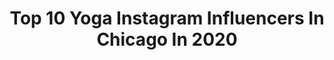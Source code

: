 ---
title: Top 10 Yoga Instagram Influencers In Chicago In 2020
description: >-
  Find top yoga Instagram influencers in Chicago in 2020. Most popular hashtags: #chicago #yoga #instagood #quarantine.
platform: Instagram
profiles:
  - username: "xostephmorgan"
    fullname: >-
      Stephanie Morgan
    location: "United States"
    followers: 7393
    engagement: 598
    commentsToLikes: 0.032028
    id: ck0vveb0mor4j0i19wrj8l21w
    verified: false
    hashtags: "#manifestmonday, #royalcaribbean, #nikeyoga, #sponsored"
  - username: "nancyloo"
    fullname: >-
      Nancy Loo
    location: "United States"
    followers: 16093
    engagement: 228
    commentsToLikes: 0.049010
    id: ck6tnl25na2940j71rppfcrgq
    verified: true
    hashtags: "#werk, #dejavu, #allstarweekend, #mekkymedia"
  - username: "chlobellexx"
    fullname: >-
      𝑪𝒉𝒍𝒐𝒆 𝑴𝒊𝒄𝒉𝒆𝒍𝒍𝒆
    location: "United States"
    followers: 6411
    engagement: 1464
    commentsToLikes: 0.153447
    id: ck5zio1r5g2ik0i14vbdlrxg4
    verified: false
    hashtags: "#lakelife, #mvmtambassador, #leggings, #bikini"
  - username: "theblondebliss"
    fullname: >-
      Sara•European Style In Chicago
    location: "United States"
    followers: 22343
    engagement: 467
    commentsToLikes: 0.043308
    id: ck0u64cxt11m60i19cmv56abw
    verified: false
    hashtags: "#goldsilk, #worldtraveler, #coronaviruspandemic, #clothesline"
  - username: "alissajosey"
    fullname: >-
      Alissa Jo
    location: "United States"
    followers: 8599
    engagement: 492
    commentsToLikes: 0.076841
    id: ck5hhmnhv90zx0i11lqfz08yq
    verified: false
    hashtags: "#reviewbetter, #ad, #revival2020, #verizon"
  - username: "misskatiepaige"
    fullname: >-
      KATIE PAIGE
    location: "United States"
    followers: 51807
    engagement: 159
    commentsToLikes: 0.050496
    id: ck6tshhct4sml0j71u23cj017
    verified: false
    hashtags: "#buddha, #ootdwomen, #interiordesign, #wereinthistogether"
  - username: "david.giambalvo"
    fullname: >-
      David Giambalvo
    location: "United States"
    followers: 34277
    engagement: 338
    commentsToLikes: 0.042161
    id: ck14iu2umh6900i19pucy8bhz
    verified: false
    hashtags: "#chicagogram, #timeoutchicago, #vivinobehindthescan, #agameoftones"
  - username: "foodiefollowings"
    fullname: >-
      • L D •
    location: "United States"
    followers: 9909
    engagement: 512
    commentsToLikes: 0.437299
    id: ck6ugiagu36gr0j7126wy53vo
    verified: false
    hashtags: "#eaterchi, #nomnom, #fryday, #chicagofitness"
  - username: "artisanfarmacy"
    fullname: >-
      Corene Summers ◐Healer + Coach
    location: "United States"
    followers: 23315
    engagement: 267
    commentsToLikes: 0.012304
    id: ck6tryz3n1w0f0j715abfx4cq
    verified: false
    hashtags: "#powerofthought, #ayurvedalifestyle, #dharma, #meditationspace"
  - username: "miaghogho"
    fullname: >-
      
    location: "United States"
    followers: 56603
    engagement: 689
    commentsToLikes: 0.012331
    id: ck0w47hy9x6mk0i19928z5uhe
    verified: false
    hashtags: "#internationalwomensday, #chicagostyle, #partner, #homestambassador"
---